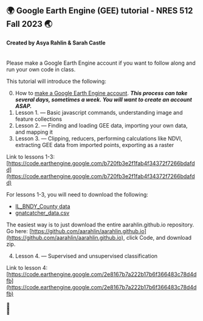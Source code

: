 ## 🌍 Google Earth Engine (GEE) tutorial - NRES 512 Fall 2023 🌏
#### Created by Asya Rahlin & Sarah Castle 

<br>
Please make a Google Earth Engine account if you want to follow along and run your own code in class.  
<br>

This tutorial will introduce the following: 
<br>

0. How to [make a Google Earth Engine account](https://aarahlin.github.io/0). ***This process can take several days, sometimes a week. You will want to create an account ASAP.***
1. Lesson 1. — Basic javascript commands, understanding image and feature collections
2. Lesson 2. — Finding and loading GEE data, importing your own data, and mapping it
3. Lesson 3. — Clipping, reducers, performing calculations like NDVI, extracting GEE data from imported points, exporting as a raster

Link to lessons 1-3: [https://code.earthengine.google.com/b720fb3e2f1fab4f34372f7266bdafdd](https://code.earthengine.google.com/b720fb3e2f1fab4f34372f7266bdafdd)

For lessons 1-3, you will need to download the following:
- [IL_BNDY_County data](https://github.com/aarahlin/aarahlin.github.io/tree/main/IL_BNDY_County)
- [gnatcatcher_data.csv](https://github.com/aarahlin/aarahlin.github.io/blob/main/gnatcatcher_data.csv)

The easiest way is to just download the entire aarahlin.github.io repository.
Go here: [https://github.com/aarahlin/aarahlin.github.io](https://github.com/aarahlin/aarahlin.github.io), click Code, and download zip.

4. Lesson 4. — Supervised and unsupervised classification

Link to lesson 4: [https://code.earthengine.google.com/2e8167b7a222b17b6f366483c78d4dfb](https://code.earthengine.google.com/2e8167b7a222b17b6f366483c78d4dfb)


<details style="cursor: pointer;">
  <summary style="outline: none; user-select: none; list-style-type: none; margin-bottom: -1px;">🥠</summary>
  Your code is like a well-crafted function - efficient, elegant, and always returns success.
 </details>


<details style="cursor: pointer;">
  <summary style="outline: none; user-select: none; list-style-type: none; margin-bottom: -1px;">🔮</summary>
 In the binary constellations, a message emerges: 'Signs point to yes, but only if you commit to the magical journey of debugging.'
 </details>





<meta http-equiv='cache-control' content='no-cache'> 
<meta http-equiv='expires' content='0'> 
<meta http-equiv='pragma' content='no-cache'>


